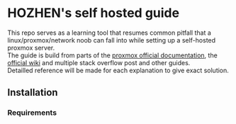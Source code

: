 # HOZHEN's self hosted guide

This repo serves as a learning tool that resumes common pitfall that a linux/proxmox/network noob can fall into while setting up a self-hosted proxmox server.  
The guide is build from parts of the [proxmox official documentation](https://pve.proxmox.com/pve-docs/), the [official wiki](https://pve.proxmox.com/wiki/Main_Page) and multiple stack overflow post and other guides.  
Detailled reference will be made for each explanation to give exact solution. 

## Installation

### Requirements

### 